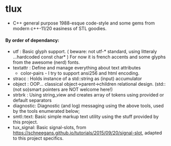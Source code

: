 # tlux
* C++ general purpose 1988-esque code-style and some gems from modern c++-11/20 easiness of STL goodies.

#### By order of dependancy:
* utf       : Basic glyph support. ( beware: not utf-* standard, using litteraly ...hardcoded const char* )
              For now it is french accents and some glyphs from the awesome (nerd) fonts.
* textattr  : Define and manage everything about text attributes
    * color-pairs -  I try to support ansi256 and html encoding.
* stracc    : Holds instance of a std::string as (input) accumulator
* object    : OOP... classical object->parent->children relational design. (std::(not so)smart pointers are NOT welcome here!)
* strbrk    : Using string_view and creates array of tokens using provided or default separators
* diagnostic: Diagnostic (and log) messaging using the above tools, used by the tools enumerated below;
* smtl::text: Basic simple markup text utility using the stuff provided by this project.
* tux_signal: Basic signal-slots, from https://schneegans.github.io/tutorials/2015/09/20/signal-slot,
              adapted to this project specifics.
